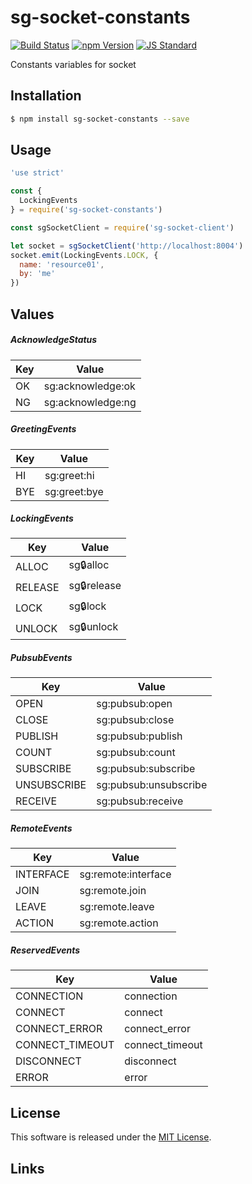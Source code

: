 sg-socket-constants
==========

<!---
This file is generated by ape-tmpl. Do not update manually.
--->

<!-- Badge Start -->
<a name="badges"></a>

[![Build Status][bd_travis_shield_url]][bd_travis_url]
[![npm Version][bd_npm_shield_url]][bd_npm_url]
[![JS Standard][bd_standard_shield_url]][bd_standard_url]

[bd_repo_url]: https://github.com/realglobe-Inc/sg-socket-constants
[bd_travis_url]: http://travis-ci.org/realglobe-Inc/sg-socket-constants
[bd_travis_shield_url]: http://img.shields.io/travis/realglobe-Inc/sg-socket-constants.svg?style=flat
[bd_license_url]: https://github.com/realglobe-Inc/sg-socket-constants/blob/master/LICENSE
[bd_codeclimate_url]: http://codeclimate.com/github/realglobe-Inc/sg-socket-constants
[bd_codeclimate_shield_url]: http://img.shields.io/codeclimate/github/realglobe-Inc/sg-socket-constants.svg?style=flat
[bd_codeclimate_coverage_shield_url]: http://img.shields.io/codeclimate/coverage/github/realglobe-Inc/sg-socket-constants.svg?style=flat
[bd_gemnasium_url]: https://gemnasium.com/realglobe-Inc/sg-socket-constants
[bd_gemnasium_shield_url]: https://gemnasium.com/realglobe-Inc/sg-socket-constants.svg
[bd_npm_url]: http://www.npmjs.org/package/sg-socket-constants
[bd_npm_shield_url]: http://img.shields.io/npm/v/sg-socket-constants.svg?style=flat
[bd_standard_url]: http://standardjs.com/
[bd_standard_shield_url]: https://img.shields.io/badge/code%20style-standard-brightgreen.svg

<!-- Badge End -->


<!-- Description Start -->
<a name="description"></a>

Constants variables for socket

<!-- Description End -->


<!-- Overview Start -->
<a name="overview"></a>



<!-- Overview End -->


<!-- Sections Start -->
<a name="sections"></a>

<!-- Section from "doc/guides/01.Installation.md.hbs" Start -->

<a name="section-doc-guides-01-installation-md"></a>
Installation
-----

```bash
$ npm install sg-socket-constants --save
```


<!-- Section from "doc/guides/01.Installation.md.hbs" End -->

<!-- Section from "doc/guides/02.Usage.md.hbs" Start -->

<a name="section-doc-guides-02-usage-md"></a>
Usage
---------

```javascript
'use strict'

const {
  LockingEvents
} = require('sg-socket-constants')

const sgSocketClient = require('sg-socket-client')

let socket = sgSocketClient('http://localhost:8004')
socket.emit(LockingEvents.LOCK, {
  name: 'resource01',
  by: 'me'
})

```


<!-- Section from "doc/guides/02.Usage.md.hbs" End -->

<!-- Section from "doc/guides/03.Values.md.hbs" Start -->

<a name="section-doc-guides-03-values-md"></a>
Values
------

##### AcknowledgeStatus

| Key | Value |
| --- | ---- |
| OK | sg:acknowledge:ok |
| NG | sg:acknowledge:ng |


##### GreetingEvents

| Key | Value |
| --- | ---- |
| HI | sg:greet:hi |
| BYE | sg:greet:bye |


##### LockingEvents

| Key | Value |
| --- | ---- |
| ALLOC | sg:lock:alloc |
| RELEASE | sg:lock:release |
| LOCK | sg:lock:lock |
| UNLOCK | sg:lock:unlock |


##### PubsubEvents

| Key | Value |
| --- | ---- |
| OPEN | sg:pubsub:open |
| CLOSE | sg:pubsub:close |
| PUBLISH | sg:pubsub:publish |
| COUNT | sg:pubsub:count |
| SUBSCRIBE | sg:pubsub:subscribe |
| UNSUBSCRIBE | sg:pubsub:unsubscribe |
| RECEIVE | sg:pubsub:receive |


##### RemoteEvents

| Key | Value |
| --- | ---- |
| INTERFACE | sg:remote:interface |
| JOIN | sg:remote.join |
| LEAVE | sg:remote.leave |
| ACTION | sg:remote.action |


##### ReservedEvents

| Key | Value |
| --- | ---- |
| CONNECTION | connection |
| CONNECT | connect |
| CONNECT_ERROR | connect_error |
| CONNECT_TIMEOUT | connect_timeout |
| DISCONNECT | disconnect |
| ERROR | error |




<!-- Section from "doc/guides/03.Values.md.hbs" End -->


<!-- Sections Start -->


<!-- LICENSE Start -->
<a name="license"></a>

License
-------
This software is released under the [MIT License](https://github.com/realglobe-Inc/sg-socket-constants/blob/master/LICENSE).

<!-- LICENSE End -->


<!-- Links Start -->
<a name="links"></a>

Links
------


<!-- Links End -->
